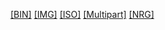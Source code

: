 [[BIN]]([BIN]/index.html)
[[IMG]]([IMG]/index.html)
[[ISO]]([ISO]/index.html)
[[Multipart]]([Multipart]/index.html)
[[NRG]]([NRG]/index.html)
